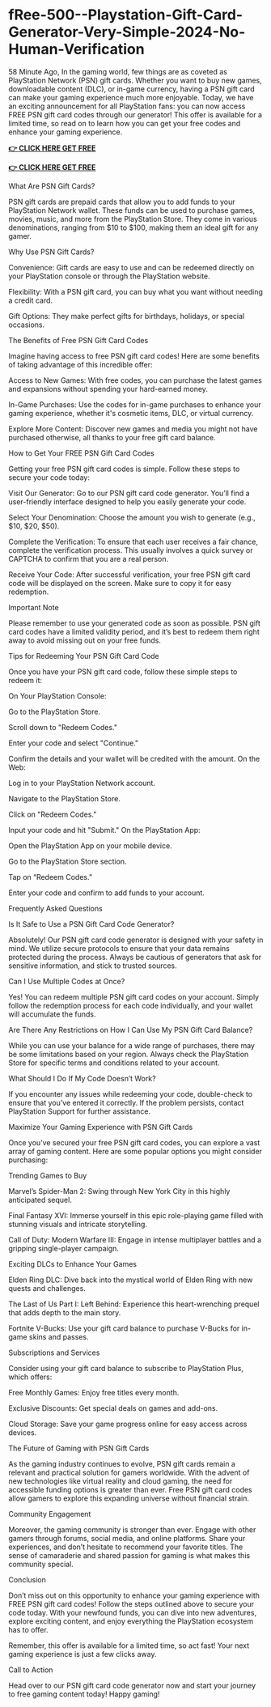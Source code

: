 # fRee-500--Playstation-Gift-Card-Generator-Very-Simple-2024-No-Human-Verification

58 Minute Ago, In the gaming world, few things are as coveted as PlayStation Network (PSN) gift cards. Whether you want to buy new games, downloadable content (DLC), or in-game currency, having a PSN gift card can make your gaming experience much more enjoyable. Today, we have an exciting announcement for all PlayStation fans: you can now access FREE PSN gift card codes through our generator! This offer is available for a limited time, so read on to learn how you can get your free codes and enhance your gaming experience.

**[👉 CLICK HERE GET FREE](https://tinyurl.com/ypwnb3m4)**

**[👉 CLICK HERE GET FREE](https://tinyurl.com/ypwnb3m4)**

What Are PSN Gift Cards?

PSN gift cards are prepaid cards that allow you to add funds to your PlayStation Network wallet. These funds can be used to purchase games, movies, music, and more from the PlayStation Store. They come in various denominations, ranging from $10 to $100, making them an ideal gift for any gamer.

Why Use PSN Gift Cards?

Convenience: Gift cards are easy to use and can be redeemed directly on your PlayStation console or through the PlayStation website.

Flexibility: With a PSN gift card, you can buy what you want without needing a credit card.

Gift Options: They make perfect gifts for birthdays, holidays, or special occasions.

The Benefits of Free PSN Gift Card Codes

Imagine having access to free PSN gift card codes! Here are some benefits of taking advantage of this incredible offer:

Access to New Games: With free codes, you can purchase the latest games and expansions without spending your hard-earned money.

In-Game Purchases: Use the codes for in-game purchases to enhance your gaming experience, whether it's cosmetic items, DLC, or virtual currency.

Explore More Content: Discover new games and media you might not have purchased otherwise, all thanks to your free gift card balance.

How to Get Your FREE PSN Gift Card Codes

Getting your free PSN gift card codes is simple. Follow these steps to secure your code today:

Visit Our Generator: Go to our PSN gift card code generator. You’ll find a user-friendly interface designed to help you easily generate your code.

Select Your Denomination: Choose the amount you wish to generate (e.g., $10, $20, $50).

Complete the Verification: To ensure that each user receives a fair chance, complete the verification process. This usually involves a quick survey or CAPTCHA to confirm that you are a real person.

Receive Your Code: After successful verification, your free PSN gift card code will be displayed on the screen. Make sure to copy it for easy redemption.

Important Note

Please remember to use your generated code as soon as possible. PSN gift card codes have a limited validity period, and it’s best to redeem them right away to avoid missing out on your free funds.

Tips for Redeeming Your PSN Gift Card Code

Once you have your PSN gift card code, follow these simple steps to redeem it:

On Your PlayStation Console:

Go to the PlayStation Store.

Scroll down to "Redeem Codes."

Enter your code and select "Continue."

Confirm the details and your wallet will be credited with the amount. On the Web:

Log in to your PlayStation Network account.

Navigate to the PlayStation Store.

Click on "Redeem Codes."

Input your code and hit "Submit." On the PlayStation App:

Open the PlayStation App on your mobile device.

Go to the PlayStation Store section.

Tap on “Redeem Codes.”

Enter your code and confirm to add funds to your account.

Frequently Asked Questions

Is It Safe to Use a PSN Gift Card Code Generator?

Absolutely! Our PSN gift card code generator is designed with your safety in mind. We utilize secure protocols to ensure that your data remains protected during the process. Always be cautious of generators that ask for sensitive information, and stick to trusted sources.

Can I Use Multiple Codes at Once?

Yes! You can redeem multiple PSN gift card codes on your account. Simply follow the redemption process for each code individually, and your wallet will accumulate the funds.

Are There Any Restrictions on How I Can Use My PSN Gift Card Balance?

While you can use your balance for a wide range of purchases, there may be some limitations based on your region. Always check the PlayStation Store for specific terms and conditions related to your account.

What Should I Do If My Code Doesn’t Work?

If you encounter any issues while redeeming your code, double-check to ensure that you’ve entered it correctly. If the problem persists, contact PlayStation Support for further assistance.

Maximize Your Gaming Experience with PSN Gift Cards

Once you’ve secured your free PSN gift card codes, you can explore a vast array of gaming content. Here are some popular options you might consider purchasing:

Trending Games to Buy

Marvel’s Spider-Man 2: Swing through New York City in this highly anticipated sequel.

Final Fantasy XVI: Immerse yourself in this epic role-playing game filled with stunning visuals and intricate storytelling.

Call of Duty: Modern Warfare III: Engage in intense multiplayer battles and a gripping single-player campaign.

Exciting DLCs to Enhance Your Games

Elden Ring DLC: Dive back into the mystical world of Elden Ring with new quests and challenges.

The Last of Us Part I: Left Behind: Experience this heart-wrenching prequel that adds depth to the main story.

Fortnite V-Bucks: Use your gift card balance to purchase V-Bucks for in-game skins and passes.

Subscriptions and Services

Consider using your gift card balance to subscribe to PlayStation Plus, which offers:

Free Monthly Games: Enjoy free titles every month.

Exclusive Discounts: Get special deals on games and add-ons.

Cloud Storage: Save your game progress online for easy access across devices.

The Future of Gaming with PSN Gift Cards

As the gaming industry continues to evolve, PSN gift cards remain a relevant and practical solution for gamers worldwide. With the advent of new technologies like virtual reality and cloud gaming, the need for accessible funding options is greater than ever. Free PSN gift card codes allow gamers to explore this expanding universe without financial strain.

Community Engagement

Moreover, the gaming community is stronger than ever. Engage with other gamers through forums, social media, and online platforms. Share your experiences, and don’t hesitate to recommend your favorite titles. The sense of camaraderie and shared passion for gaming is what makes this community special.

Conclusion

Don’t miss out on this opportunity to enhance your gaming experience with FREE PSN gift card codes! Follow the steps outlined above to secure your code today. With your newfound funds, you can dive into new adventures, explore exciting content, and enjoy everything the PlayStation ecosystem has to offer.

Remember, this offer is available for a limited time, so act fast! Your next gaming experience is just a few clicks away.

Call to Action

Head over to our PSN gift card code generator now and start your journey to free gaming content today! Happy gaming!
